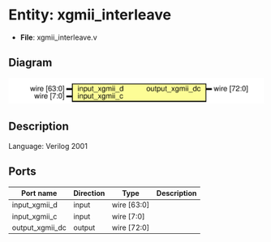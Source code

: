 # Entity: xgmii_interleave

- **File**: xgmii_interleave.v
## Diagram

![Diagram](xgmii_interleave.svg "Diagram")
## Description


 Language: Verilog 2001


## Ports

| Port name       | Direction | Type        | Description |
| --------------- | --------- | ----------- | ----------- |
| input_xgmii_d   | input     | wire [63:0] |             |
| input_xgmii_c   | input     | wire [7:0]  |             |
| output_xgmii_dc | output    | wire [72:0] |             |
